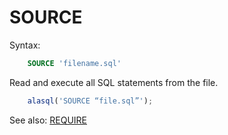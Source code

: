 # SOURCE

Syntax:
```sql
    SOURCE 'filename.sql'
```

Read and execute all SQL statements from the file.
```js
    alasql('SOURCE “file.sql”');
```

See also: [REQUIRE](Require)